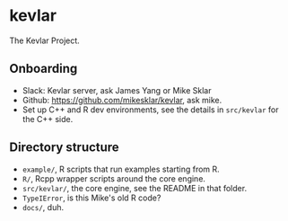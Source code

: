 # kevlar

The Kevlar Project.

## Onboarding 
- Slack: Kevlar server, ask James Yang or Mike Sklar
- Github: https://github.com/mikesklar/kevlar, ask mike.
- Set up C++ and R dev environments, see the details in `src/kevlar` for the C++ side.

## Directory structure
- `example/`, R scripts that run examples starting from R.
- `R/`, Rcpp wrapper scripts around the core engine.
- `src/kevlar/`, the core engine, see the README in that folder.
- `TypeIError`, is this Mike's old R code?
- `docs/`, duh.